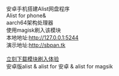 安卓手机搭建Alist网盘程序<br>
Alist for phone&<br>
aarch64架构处理器</br>
使用magisk刷入该模块<br>
本地地址:http://127.0.0.1:5244<br>
演示地址:http://sbpan.tk <br>  
<a href="https://github.com/xyjzyh/Alist_magisk/releases">立刻下载模块刷入体验</a><br>
安卓版alist & alist for 安卓 & alist for magsik
